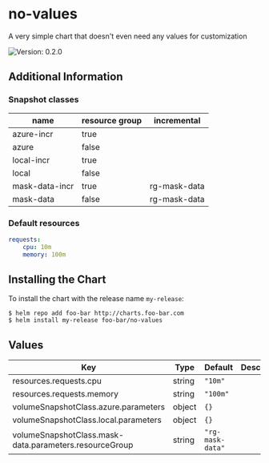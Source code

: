 # no-values

A very simple chart that doesn't even need any values for customization

![Version: 0.2.0](https://img.shields.io/badge/Version-0.2.0-informational?style=flat-square)

## Additional Information

### Snapshot classes

| name     | resource group | incremental |
|----------|----------------|-------------|
| azure-incr | true |  |
| azure | false |  |
| local-incr | true |  |
| local | false |  |
| mask-data-incr | true | rg-mask-data |
| mask-data | false | rg-mask-data |

### Default resources

```yaml
requests:
    cpu: 10m
    memory: 100m
```

## Installing the Chart

To install the chart with the release name `my-release`:

```console
$ helm repo add foo-bar http://charts.foo-bar.com
$ helm install my-release foo-bar/no-values
```

## Values

| Key | Type | Default | Description |
|-----|------|---------|-------------|
| resources.requests.cpu | string | `"10m"` |  |
| resources.requests.memory | string | `"100m"` |  |
| volumeSnapshotClass.azure.parameters | object | `{}` |  |
| volumeSnapshotClass.local.parameters | object | `{}` |  |
| volumeSnapshotClass.mask-data.parameters.resourceGroup | string | `"rg-mask-data"` |  |

